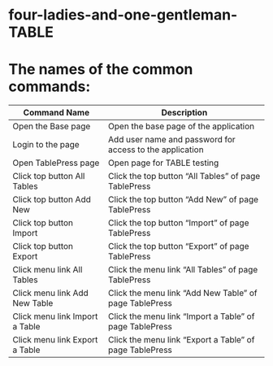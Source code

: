 # four-ladies-and-one-gentleman-TABLE

# The names of the common commands:
| Command Name | Description |
| ------------ | ----------- |
| Open the Base page | Open the base page of the application |
| Login to the page | Add user name and password for access to the application |
| Open TablePress page | Open page for TABLE testing |
| Click top button All Tables | Click the top button “All Tables” of page TablePress |
| Click top button Add New | Click the top button “Add New” of page TablePress |
| Click top button Import | Click the top button “Import” of page TablePress |
| Click top button Export | Click the top button “Export” of page TablePress |
| Click menu link All Tables | Click the menu link “All Tables” of page TablePress |
| Click menu link Add New Table | Click the menu link “Add New Table” of page TablePress |
| Click menu link Import a Table | Click the menu link “Import a Table” of page TablePress |
| Click menu link Export a Table | Click the menu link “Export a Table” of page TablePress |
